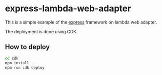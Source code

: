 # express-lambda-web-adapter

This is a simple example of the [express](https://expressjs.com/) framework on lambda web adapter.

The deployment is done using CDK.

## How to deploy

```bash
cd cdk
npm install
npm run cdk deploy
```
